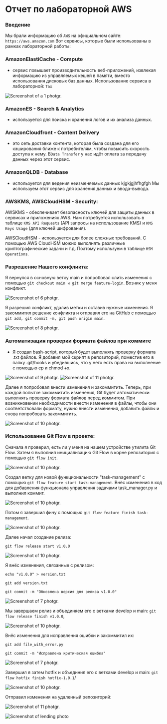 # Отчет по лабораторной AWS

### Введение 
Мы брали информацию об `AWS` на официальном сайте: `https://aws.amazon.com`
Вот сервисы, которые были использованы в рамках лабораторной работы:

### AmazonElastiCache - Compute
- сервис повышает производительность веб-приложений, извлекая информацию из управляемых кешей в памяти, вместо использования дисковых баз данных.
Использование сервиса в лабораторной: `Tax` 

![Screenshot of a 1 photgr.](https://github.com/cs-itmo-2023/lab-5-EgorNick/blob/main/Report/1.jpg)

### AmazonES - Search & Analytics
- используется для поиска и хранения логов и их анализа данных.

### AmazonCloudfront - Content Delivery
- это сеть доставки контента, которая была создана для его кэширования ближе к потребителям, чтобы повысить скорость доступа к нему.
  В`Data Transfer` у нас идёт оплата за передачу данных через этот сервис.

### AmazonQLDB - Database
- используется для ведения неизменяемых данных kjgkjgjhfhgfgh
  Мы используем этот сервис для хранения данных и ввода-вывода.
  
### AWSKMS, AWSCloudHSM - Security:
AWSKMS - обеспечивает безопасность ключей для защиты данных в сервисах и приложениях AWS.
Нам потребуется использовать в таблице `KMS API Requests` (API запросы на использование KMS) и `KMS Keys Usage` (для ключей шифрования).

AWSCloudHSM - используется для более сложных требований. С помощью AWS CloudHSM можно выполнять различные криптографические задачи и т.д. Поэтому используем в таблице `HSM Operations`. 


### Разрешение Нашего конфликта:
Я вернулся в основную ветку main и попробовал слить изменения с помощью `git checkout main и git merge feature-login`. Возник у меня конфликт.   

![Screenshot of 6 photgr.](https://github.com/cs-itmo-2023/lab-5-EgorNick/blob/main/Report/7.jpg)

Я разрешил конфликт, удалив метки и оставив нужные изменения. Я закоммитил решение конфликта и отправил его на GitHub с помощью `git add, git commit -m, git push origin main`. 

![Screenshot of 8 photgr.](https://github.com/cs-itmo-2023/lab-5-EgorNick/blob/main/Report/8.jpg)

### Автоматизация проверки формата файлов при коммите 
- Я создал bash-script, который будет выполнять проверку формата .txt файлов.
Я добавил мой скрипт в репозиторий, поместив его в папку .git/hooks и убедившись, что у него есть права на выполнение с помощью cp и chmod +x.

![Screenshot of 9 photgr.](https://github.com/cs-itmo-2023/lab-5-EgorNick/blob/main/Report/1_1.jpg)
![Screenshot of 11 photgr.](https://github.com/cs-itmo-2023/lab-5-EgorNick/blob/main/Report/9.jpg)

 Далее я попробовал внести изменения и закоммитить. Теперь, при каждой попытке закоммитить изменения, Git будет автоматически выполнять проверку формата файлов перед коммитом. При возникновении необходимости внести изменения в файлы, чтобы они соответствовали формату, нужно внести изменения, добавить файлы и снова попробовать закоммитить.

 ![Screenshot of 10 photgr.](https://github.com/cs-itmo-2023/lab-5-EgorNick/blob/main/Report/10.jpg)

### Использование Git Flow в проекте: 
Сначала я проверил, есть ли у меня на нашем устройстве утилита Git Flow. Затем я выполнил инициализацию Git Flow в корне репозитория с помощью `git flow init`.

 ![Screenshot of 10 photgr.](https://github.com/cs-itmo-2023/lab-5-EgorNick/blob/main/Report/flow_init.jpg)

Создал ветку для новой функциональности "task-management" с помощью `git flow feature start task-management`. Внёс изменения в код для добавления функционала управления задачами task_manager.py и выполнил коммит.

 ![Screenshot of 10 photgr.](https://github.com/cs-itmo-2023/lab-5-EgorNick/blob/main/Report/task_managment.jpg)

Потом я завершил фичу с помощью `git flow feature finish task-management`.

 ![Screenshot of 10 photgr.](https://github.com/cs-itmo-2023/lab-5-EgorNick/blob/main/Report/finish_task.jpg)

Далее  начал создание релиза: 
```
git flow release start v1.0.0
```

 ![Screenshot of 10 photgr.](https://github.com/cs-itmo-2023/lab-5-EgorNick/blob/main/Report/release_start.jpg)

Я внёс изменения, связанные с релизом: 
```
echo "v1.0.0" > version.txt

git add version.txt

git commit -m "Обновлена версия для релиза v1.0.0"
```

![Screenshot of 7 photgr.](https://github.com/cs-itmo-2023/lab-5-EgorNick/blob/main/Report/12.jpg)

Мы завершаем релиз и объединяем его с ветками develop и main: `git flow release finish v1.0.0`,


![Screenshot of 10 photgr.](https://github.com/cs-itmo-2023/lab-5-EgorNick/blob/main/Report/release_finish.jpg)

Внёс изменения для исправления ошибки и закоммитил их: 
```
git add file_with_error.py

git commit -m "Исправлена критическая ошибка"
```

![Screenshot of 7 photgr.](https://github.com/cs-itmo-2023/lab-5-EgorNick/blob/main/Report/13.jpg)

Завершил я затем hotfix и объединил его с ветками develop и main: `git flow hotfix finish hotfix-1.0.1`/

 ![Screenshot of 10 photgr.](https://github.com/cs-itmo-2023/lab-5-EgorNick/blob/main/Report/hotfix_fins.jpg)

Отправил изменения на удаленный репозиторий:

![Screenshot of 11 photgr.](https://github.com/cs-itmo-2023/lab-5-EgorNick/blob/main/Report/14.jpg)

![Screenshot of lending photo](https://github.com/cs-itmo-2023/lab-5-EgorNick/blob/main/Report/ending.jpg)


